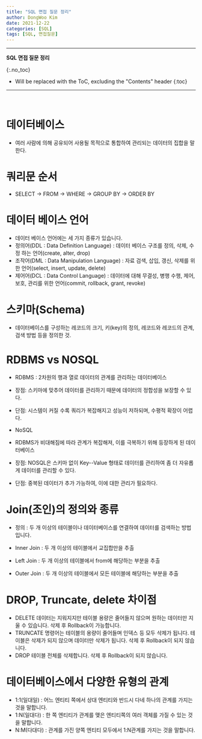 ```yaml
---
title: "SQL 면접 질문 정리"
author: DongWoo Kim
date: 2021-12-22
categories: [SQL]
tags: [SQL, 면접질문]
---
```


---

**SQL 면접 질문 정리**

{:.no_toc}

* Will be replaced with the ToC, excluding the "Contents" header
{:toc}

---

<br/>

# **데이터베이스**

- 여러 사람에 의해 공유되어 사용될 목적으로 통합하여 관리되는 데이터의 집합을 말한다.

# **쿼리문 순서**

- SELECT -> FROM -> WHERE -> GROUP BY -> ORDER BY

# **데이터 베이스 언어**

- 데이터 베이스 언어에는 세 가지 종류가 있습니다.
- 정의어(DDL : Data Definition Language) : 데이터 베이스 구조를 정의, 삭제, 수정 하는 언어(create, alter, drop)
- 조작어(DML : Data Manipulation Language) : 자료 검색, 삽입, 갱신, 삭제를 위한 언어(select, insert, update, delete)
- 제어어(DCL : Data Control Language) : 데이터에 대해 무결성, 병행 수행, 제어, 보호, 관리를 위한 언어(commit, rollback, grant, revoke)

# **스키마(Schema)**

- 데이터베이스를 구성하는 레코드의 크기, 키(key)의 정의, 레코드와 레코드의 관계, 검색 방법 등을 정의한 것.

# **RDBMS vs NOSQL**

- RDBMS : 2차원의 행과 열로 데이터의 관계를 관리하는 데이터베이스
- 장점: 스키마에 맞추어 데이터를 관리하기 때문에 데이터의 정합성을 보장할 수 있다.
- 단점: 시스템이 커질 수록 쿼리가 복잡해지고 성능이 저하되며, 수평적 확장이 어렵다.

- NoSQL
- RDBMS가 비대해짐에 따라 관계가 복잡해져, 이를 극복하기 위해 등장하게 된 데이터베이스
- 장점: NOSQL은 스키마 없이 Key--Value 형태로 데이터를 관리하여 좀 더 자유롭게 데이터를 관리할 수 있다.
- 단점: 중복된 데이터가 추가 가능하여, 이에 대한 관리가 필요하다.

# **Join(조인)의 정의와 종류**

- 정의 : 두 개 이상의 테이블이나 데이터베이스를 연결하여 데이터를 검색하는 방법 입니다.

- Inner Join : 두 개 이상의 테이블에서 교집합만을 추출
- Left Join : 두 개 이상의 테이블에서 from에 해당하는 부분을 추출
- Outer Join : 두 개 이상의 테이블에서 모든 테이블에 해당하는 부분을 추출

# **DROP, Truncate, delete 차이점**

- DELETE 데이터는 지워지지만 테이블 용량은 줄어들지 않으며 원하는 데이터만 지울 수 있습니다. 삭제 후 Rollback이 가능합니다.
- TRUNCATE 명령어는 테이블의 용량이 줄어들며 인덱스 등 모두 삭제가 됩니다. 테이블은 삭제가 되지 않으며 데이터만 삭제가 됩니다.
  삭제 후 Rollback이 되지 않습니다.
- DROP 테이블 전체를 삭제합니다. 삭제 후 Rollback이 되지 않습니다.

# **데이터베이스에서 다양한 유형의 관계**

- 1:1(일대일) : 어느 엔티티 쪽에서 상대 엔티티와 반드시 다네 하나의 관계를 가지는것을 말합니다.
- 1:N(일대다) : 한 쪽 엔티티가 관계를 맺은 엔티티쪽의 여러 객체를 가질 수 있는 것을 말합니다.
- N:M(다대다) : 관계를 가진 양쪽 엔티티 모두에서 1:N관계를 가지는 것을 말합니다.
